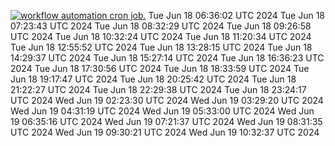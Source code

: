 [![workflow automation cron job.](https://github.com/gainfisheries/refactored-barnacle/actions/workflows/automate.yml/badge.svg)](https://github.com/gainfisheries/refactored-barnacle/actions/workflows/automate.yml)
Tue Jun 18 06:36:02 UTC 2024
Tue Jun 18 07:23:43 UTC 2024
Tue Jun 18 08:32:29 UTC 2024
Tue Jun 18 09:26:58 UTC 2024
Tue Jun 18 10:32:24 UTC 2024
Tue Jun 18 11:20:34 UTC 2024
Tue Jun 18 12:55:52 UTC 2024
Tue Jun 18 13:28:15 UTC 2024
Tue Jun 18 14:29:37 UTC 2024
Tue Jun 18 15:27:14 UTC 2024
Tue Jun 18 16:36:23 UTC 2024
Tue Jun 18 17:30:56 UTC 2024
Tue Jun 18 18:33:59 UTC 2024
Tue Jun 18 19:17:47 UTC 2024
Tue Jun 18 20:25:42 UTC 2024
Tue Jun 18 21:22:27 UTC 2024
Tue Jun 18 22:29:38 UTC 2024
Tue Jun 18 23:24:17 UTC 2024
Wed Jun 19 02:23:30 UTC 2024
Wed Jun 19 03:29:20 UTC 2024
Wed Jun 19 04:31:19 UTC 2024
Wed Jun 19 05:33:00 UTC 2024
Wed Jun 19 06:35:16 UTC 2024
Wed Jun 19 07:21:37 UTC 2024
Wed Jun 19 08:31:35 UTC 2024
Wed Jun 19 09:30:21 UTC 2024
Wed Jun 19 10:32:37 UTC 2024
